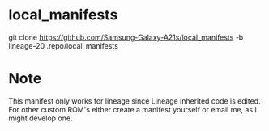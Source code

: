 # local_manifests

git clone https://github.com/Samsung-Galaxy-A21s/local_manifests -b lineage-20 .repo/local_manifests

# Note

This manifest only works for lineage since Lineage inherited code is edited.
For other custom ROM's either create a manifest yourself or email me, as I might develop one.
